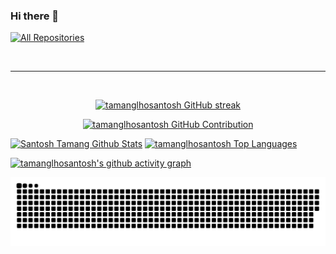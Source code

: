 ### Hi there 👋

<p align="left">
  <a href="https://github.com/tamanglhosantosh?tab=repositories" target="_blank"><img alt="All Repositories" title="All Repositories" src="https://img.shields.io/badge/-All%20Repos-2962FF?style=for-the-badge&logo=koding&logoColor=white"/></a>
</p>

<br/>
<hr/>
<br/>

<p align="center">
  <a href="https://github.com/tamanglhosantosh">
    <img src="https://github-readme-streak-stats.herokuapp.com/?user=tamanglhosantosh&theme=radical&border=7F3FBF&background=0D1117" alt="tamanglhosantosh GitHub streak"/>
  </a>
</p>

<p align="center">
  <a href="https://github.com/tamanglhosantosh">
    <img src="https://github-profile-summary-cards.vercel.app/api/cards/profile-details?username=tamanglhosantosh&theme=radical" alt="tamanglhosantosh GitHub Contribution"/>
  </a>
</p>

<a> 
    <a href="https://github.com/tamanglhosantosh"><img alt="Santosh Tamang Github Stats" src="https://github-readme-stats.vercel.app/api?username=tamanglhosantosh&show_icons=true&count_private=true&theme=react&border_color=7F3FBF&bg_color=0D1117&title_color=F85D7F&icon_color=F8D866" height="192px" width="49.5%"/></a>
  <a href="https://github.com/tamanglhosantosh"><img alt="tamanglhosantosh Top Languages" src="https://denvercoder1-github-readme-stats.vercel.app/api/top-langs/?username=tamanglhosantosh&langs_count=8&layout=compact&theme=react&border_color=7F3FBF&bg_color=0D1117&title_color=F85D7F&icon_color=F8D866" height="192px" width="49.5%"/></a>
  <br/>
</a>

[![tamanglhosantosh's github activity graph](https://github-readme-activity-graph.vercel.app/graph?username=tamanglhosantosh&theme=github-compact&customtitle=Day%20Graph%%20title&hide_border=true)](https://github.com/tamanglhosantosh/github-readme-activity-graph)

![snake animation](https://github.com/tamanglhosantosh/tamanglhosantosh/blob/manual-run-output/only-svg/github-contribution-grid-snake-dark.svg)
